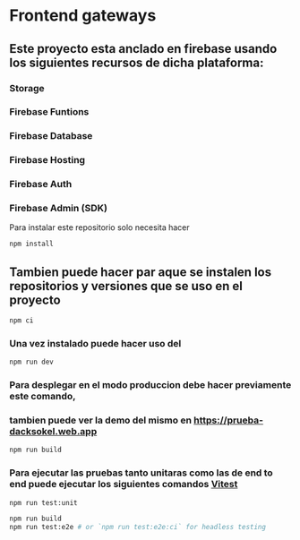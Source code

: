 # Frontend gateways

## Este proyecto esta anclado en firebase usando los siguientes recursos de dicha plataforma:

### Storage
### Firebase Funtions
### Firebase Database
### Firebase Hosting
### Firebase Auth
### Firebase Admin (SDK)

Para instalar este repositorio solo necesita hacer 

```sh
npm install 
```
## Tambien puede hacer par aque se instalen los repositorios y versiones que se uso en el proyecto

```sh
npm ci
```

### Una vez instalado puede hacer uso del

```sh
npm run dev
```

### Para desplegar en el modo produccion debe hacer previamente este comando,
### tambien puede ver la demo del mismo en https://prueba-dacksokel.web.app

```sh
npm run build
```

### Para ejecutar las pruebas tanto unitaras como las de end to end puede ejecutar los siguientes comandos [Vitest](https://vitest.dev/)

```sh
npm run test:unit
```
```sh
npm run build
npm run test:e2e # or `npm run test:e2e:ci` for headless testing
```

